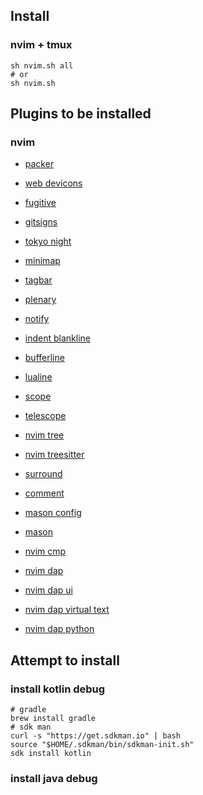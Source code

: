 ## Install

### nvim + tmux
```shell
sh nvim.sh all
# or
sh nvim.sh
```

## Plugins to be installed

### nvim

- [packer](https://github.com/wbthomason/packer.nvim)

- [web devicons](https://github.com/kyazdani42/nvim-web-devicons)

- [fugitive](https://github.com/tpope/vim-fugitive)

- [gitsigns](https://github.com/lewis6991/gitsigns.nvim)

- [tokyo night](https://github.com/folke/tokyonight.nvim)

- [minimap](https://github.com/wfxr/minimap.vim)

- [tagbar](https://github.com/preservim/tagbar)

- [plenary](https://github.com/nvim-lua/plenary.nvim)

- [notify](https://github.com/rcarriga/nvim-notify)

- [indent blankline](https://github.com/lukas-reineke/indent-blankline.nvim)

- [bufferline](https://github.com/akinsho/bufferline.nvim)

- [lualine](https://github.com/nvim-lualine/lualine.nvim)

- [scope](https://github.com/tiagovla/scope.nvim)

- [telescope](https://github.com/nvim-telescope/telescope.nvim)

- [nvim tree](https://github.com/kyazdani42/nvim-tree.lua) 

- [nvim treesitter](https://github.com/nvim-treesitter/nvim-treesitter)

- [surround](https://github.com/kylechui/nvim-surround)

- [comment](https://github.com/numToStr/Comment.nvim)

- [mason config](https://github.com/williamboman/mason-lspconfig.nvim)

- [mason](https://github.com/williamboman/mason.nvim)

- [nvim cmp](https://github.com/hrsh7th/nvim-cmp)

- [nvim dap](https://github.com/mfussenegger/nvim-dap)

- [nvim dap ui](https://github.com/rcarriga/nvim-dap-ui)

- [nvim dap virtual text](https://github.com/theHamsta/nvim-dap-virtual-text)

- [nvim dap python](https://github.com/mfussenegger/nvim-dap-python)

## Attempt to install

### install kotlin debug
```shell
# gradle
brew install gradle
# sdk man
curl -s "https://get.sdkman.io" | bash
source "$HOME/.sdkman/bin/sdkman-init.sh"
sdk install kotlin
```

### install java debug
